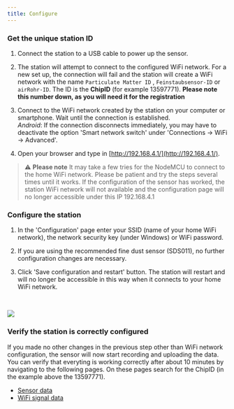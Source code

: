 ```yaml
---
title: Configure
---
```

### Get the unique station ID
1. Connect the station to a USB cable to power up the sensor.

2. The station will attempt to connect to the configured WiFi network. For a new set up, the connection will fail and the station will create a WiFi network with the name `Particulate Matter ID` , `Feinstaubsensor-ID` or `airRohr-ID`. The ID is the **ChipID** (for example 13597771). **Please note this number down, as you will need it for the registration**

3. Connect to the WiFi network created by the station on your computer or smartphone. Wait until the connection is established.<br>*Android*: If the connection disconnects immediately, you may have to deactivate the option 'Smart network switch' under 'Connections -> WiFi -> Advanced'.

4. Open your browser and type in [http://192.168.4.1/](http://192.168.4.1/).

> ⚠️ **Please note**  It may take a few tries for the NodeMCU to connect to the home WiFi network. Please be patient and try the steps several times until it works. If the configuration of the sensor has worked, the station WiFi network will not available and the configuration page will no longer accessible under this IP 192.168.4.1

### Configure the station
1. In the 'Configuration' page enter your SSID (name of your home WiFi network), the network security key (under Windows) or WiFi password.

2. If you are using the recommended fine dust sensor (SDS011), no further configuration changes are necessary.

3. Click 'Save configuration and restart' button. The station will restart and will no longer be accessible in this way when it connects to your home WiFi network.

<br>

![](../docs/airrohr/airrohr_config_initial.png)
<br>

### Verify the station is correctly configured
If you made no other changes in the previous step other than WiFi network configuration, the sensor will now start recording and uploading the data. You can verify that everyting is working correctly after about 10 minutes by navigating to the following pages. On these pages search for the ChipID (in the example above the 13597771).

 * [Sensor data](http://www.madavi.de/sensor/graph.php)
 * [WiFi signal data](http://www.madavi.de/sensor/signal.php)

